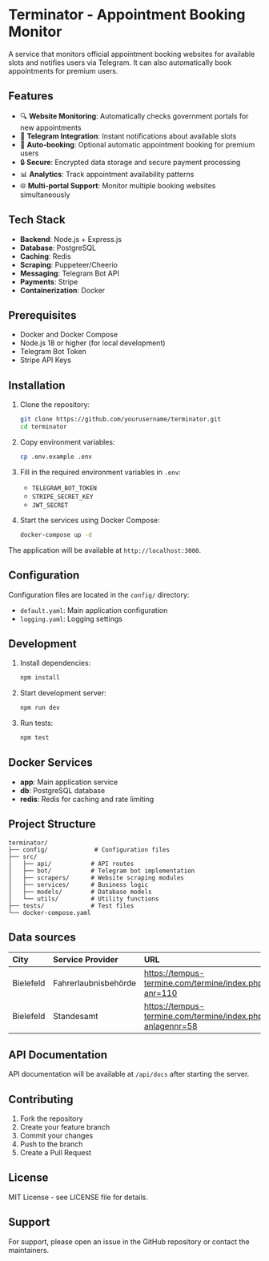 # Terminator - Appointment Booking Monitor

A service that monitors official appointment booking websites for available slots and notifies users via Telegram. It can also automatically book appointments for premium users.

## Features

- 🔍 **Website Monitoring**: Automatically checks government portals for new appointments
- 📱 **Telegram Integration**: Instant notifications about available slots
- 🤖 **Auto-booking**: Optional automatic appointment booking for premium users
- 🔒 **Secure**: Encrypted data storage and secure payment processing
- 📊 **Analytics**: Track appointment availability patterns
- 🌐 **Multi-portal Support**: Monitor multiple booking websites simultaneously

## Tech Stack

- **Backend**: Node.js + Express.js
- **Database**: PostgreSQL
- **Caching**: Redis
- **Scraping**: Puppeteer/Cheerio
- **Messaging**: Telegram Bot API
- **Payments**: Stripe
- **Containerization**: Docker

## Prerequisites

- Docker and Docker Compose
- Node.js 18 or higher (for local development)
- Telegram Bot Token
- Stripe API Keys

## Installation

1. Clone the repository:
   ```bash
   git clone https://github.com/yourusername/terminator.git
   cd terminator
   ```

2. Copy environment variables:
   ```bash
   cp .env.example .env
   ```

3. Fill in the required environment variables in `.env`:
   - `TELEGRAM_BOT_TOKEN`
   - `STRIPE_SECRET_KEY`
   - `JWT_SECRET`

4. Start the services using Docker Compose:
   ```bash
   docker-compose up -d
   ```

The application will be available at `http://localhost:3000`.

## Configuration

Configuration files are located in the `config/` directory:

- `default.yaml`: Main application configuration
- `logging.yaml`: Logging settings

## Development

1. Install dependencies:
   ```bash
   npm install
   ```

2. Start development server:
   ```bash
   npm run dev
   ```

3. Run tests:
   ```bash
   npm test
   ```

## Docker Services

- **app**: Main application service
- **db**: PostgreSQL database
- **redis**: Redis for caching and rate limiting

## Project Structure

```
terminator/
├── config/             # Configuration files
├── src/
│   ├── api/           # API routes
│   ├── bot/           # Telegram bot implementation
│   ├── scrapers/      # Website scraping modules
│   ├── services/      # Business logic
│   ├── models/        # Database models
│   └── utils/         # Utility functions
├── tests/             # Test files
└── docker-compose.yaml
```

## Data sources

| City              | Service Provider | URL |
| :---------------- | :------------ | :---------------------------------------------------------------- |
| Bielefeld | Fahrerlaubnisbehörde | https://tempus-termine.com/termine/index.php?anr=110 |
| Bielefeld | Standesamt | https://tempus-termine.com/termine/index.php?anlagennr=58 |

## API Documentation

API documentation will be available at `/api/docs` after starting the server.

## Contributing

1. Fork the repository
2. Create your feature branch
3. Commit your changes
4. Push to the branch
5. Create a Pull Request

## License

MIT License - see LICENSE file for details.

## Support

For support, please open an issue in the GitHub repository or contact the maintainers.
